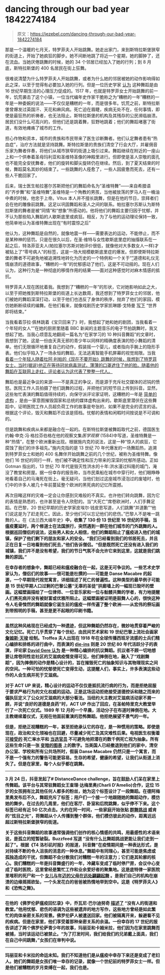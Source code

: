 # dancing through our bad year 1842274184

> 原文：<https://jezebel.com/dancing-through-our-bad-year-1842274184>

那是一个温暖的七月天，特罗菲夫人开始跳舞。她走出家门，来到斯特拉斯堡狭窄的街道上，开始了她疯狂的脚步。她不间断地跳了将近一个星期，她的脚肿了，还在流血。当她厌倦跳舞的时候，她的 34 个邻居已经加入了她的行列；到 8 月底，斯特拉斯堡的 400 名居民在街上狂舞。

很难说清楚为什么特罗菲夫人开始跳舞，或者为什么她的邻居被她的动作影响得如此之深，以至于觉得有必要加入她的行列。但是一位历史学家 [认为](https://www.thelancet.com/journals/lancet/article/PIIS014067360960386X/fulltext) 这种舞蹈是由 16 世纪早期生活的心理压力促成的。1517 年，也就是特罗菲女士开始跳舞的前一年，饥荒袭击了这个小镇，一位当代编年史作家干脆称之为“糟糕的一年”糟糕的一年是一种委婉的说法——不仅仅是糟糕的一年，而是很多年。饥荒之前，斯特拉斯堡曾爆发过英国汗、天花和麻风病。死亡迫在眉睫，疾病无处不在，任何事情，即使是最狂热的祈祷者，也无法阻止。斯特拉斯堡的机构及其残存的公民濒临崩溃。居民们没什么可高兴的，但他们还是跳着舞，狂野地跳着；他们的舞蹈堵塞了街道，有效地瘫痪了城市的工作。



担心作物和资本，城市的贵族和市民带来了医生诊断舞者。他们认定舞者患有“热血症”，治疗方法就是坚持跳舞。斯特拉斯堡的贵族们清空了行会大厅，并雇佣音乐家为舞者伴奏，将他们从城市狭窄的街道上吸引过来。舞蹈继续在附近的一座山上和一个供奉着圣母玛利亚和圣维特圣像的神殿里进行。但即使是圣人崇敬的面孔也不能完全安抚舞者，他们的旋转和脚尖旋转仍在继续。然后，到了夏天结束的时候，舞蹈莫名其妙的结束了。一些跳舞的人痊愈了，一些人因疲惫而死去，还有一些人干脆回家了。

后来，瑞士医生帕拉塞尔苏斯把他们的舞蹈命名为“圣维特舞”——来自希腊语的“齐步舞”和“圣维特舞”,圣维特是一个殉教的男孩，当他被放荡的罗马人在一桶油中煮的时候，他忠于上帝。Vitus 本人并不擅长跳舞，但是在他的节日，崇拜者们会在他的雕像前跳舞。这足以巩固舞蹈和圣人之间的联系。帕拉塞尔苏斯认为斯特拉斯堡的舞者是被“同情”和“想象”所感动的。他将他们的舞蹈主要归因于忧郁，并不认为那些陷入舞蹈的人歇斯底里或疯狂。相反，为了与他的运动理论保持一致，他简单地认为圣维特舞出现在“有时震惊之后”

他认为，这种舞蹈是自然的，就像地震一样——需要表达的运动，不能停止，而不是某种神的惩罚。只是在很久以后，在圣·维特与女性歇斯底里症的抽搐联系在一起之后，特洛菲亚夫人(帕拉塞尔苏斯对她评价很低，就像他对大多数女人一样)才被贴上了“零号病人”的标签，这是一场大规模歇斯底里症的爆发。但即使斯特拉斯堡的舞者不可避免地被追溯性地转化为历史的一个特例和一个关于“[”](https://www.nybooks.com/articles/1978/01/26/illness-as-metaphor/)道德和礼仪无情崩溃的道德故事，“糟糕的一年”的忧郁感动了他们，这是不可动摇的。现在人们认为，这种行为是一种彻底的移情作用的结果——面对这种感觉时对麻木情感的抵抗。



特罗菲夫人现在困扰着我。我想到了“糟糕的一年”的形状，它对她影响如此之大，以至于把她推到斯特拉斯堡的街道上长达数周，我还想到了特罗菲女士的邻居，他们被她的舞蹈深深打动，以至于他们也违反了身体的秩序，抛弃了他们的家园，模仿她断断续续的编舞。在他们看来，就像戏剧历史学家凯琳娜·戈特曼 [写下](https://www.google.com/books/edition/Choreomania/b3I8DwAAQBAJ?hl=en&gbpv=0) “世界即将结束。”

当我看着莎拉·佩林跳着《宝贝回来了》时，我想起了她和她的剧团，当我看着一个年轻的女人“”在她的厨房里随着 BBC 新闻的主题音乐的电子节拍跳舞时，我又想起了她。当我心烦意乱地翻阅一篇名为“在家学习的 10 种抖音舞蹈”的文章时，我想到了她，这是一份由天真无邪的青少年以同样的精确度表演的短小舞蹈的清单。他们无限循环地重复自己的动作，假装摇一个婴儿，或者指向手腕上的隐形手表。他们似乎陷入了一场永恒的舞蹈，无法逃离智能手机屏幕的视觉局限。当我 [看着一个年轻人随着杜阿·利帕的《现在不要开始》跳舞的时候，我想到了特罗菲女士，当时(据说)他正在等待冠状病毒测试，薄薄的口罩遮住了他的脸。随着他的舞蹈在互联网上走红，评论者认为这代表了整整一代人。](https://twitter.com/ericd/status/1237774656750288897?s=21)

舞蹈也是最近争议的来源——不是真正的争议，而是源于充斥社交媒体的迟钝的愤怒。医院工作人员拍摄了他们跳舞的过程，并把他们的短节目上传到抖音。显然，这些匆忙表演的舞蹈值得持续的，向保守派评论家证明，这糟糕的一年是 [简单的虚构](https://twitter.com/ebound/status/1249533804420558848) ，是由一家意图摧毁国家和总统的媒体虚构出来的。歇斯底里潜伏在这些舞蹈中，证明医院工作人员超负荷工作的故事是夸张的，如果不是完全的谎言的话。根据这个评论，毁灭和舞蹈不应该是搭档。忧郁的表情和闲暇时间按说是不可调和的。



但是跳舞和疾病从来都是融合在一起的。在斯特拉斯堡被舞蹈取代之前，德国医生约翰·申克·冯·格拉芬伯格在他的观察文集*医学观察* (1584)中写道，圣维特舞是一种“热情”，在整个欧洲重新出现。根据施内克的说法，这是一种“惊人的疯狂，它腐蚀了我们的许多祖先。”施内克指的是 13 世纪 70 年代爆发的一场舞蹈热，追溯到特罗菲女士和她的 400 名舞伴开始跳舞之前的几个世纪，被称为圣维特舞。像他们 16 世纪的同行一样，他们被不确定性和压力带来的深深的忧郁所感动。正如 Gotman 指出的，13 世纪 70 年代是毁灭性洪水的十年:洪水漫过科隆的城门，淹没了教堂和房屋。据一份幸存的报告称，当市民乘船在城市中穿行时，他们眼睁睁地看着自己的马淹死在街上。毫无疑问，当他们划过这座城市浸泡过的废墟时，他们中的许多人被几十年前蔓延整个欧洲的黑死病的记忆所震撼。

再次目睹这样的灾难一定会让你感到灾难般的不真实。也许他们转向跳舞，因为它的表情是熟悉的，也许甚至是令人欣慰的。当“大死亡”席卷欧洲时，人们手舞足蹈。在巴黎，20 世纪早期的历史学家皮埃尔·钱皮恩写道，人们跳舞“并道歉”“他们说这是为了赶走死亡。因此，至少他们可以忘记他们的悲伤。”巴黎人不是唯一跳舞的人。在《法兰西大编年史》[](https://www.wdl.org/en/item/19998/)**中，收集了 130 份 13 世纪至 16 世纪的手稿，当瘟疫蔓延时，两个修道士在法国旅行，突然遇到一群在他们城市的门外跳舞的人。根据巡回僧侣的说法，这些男人和女人相信，他们的舞蹈阻止了瘟疫进入他们的城镇，保护了他们剩下的朋友和家人的安全。“我们已经看到我们的邻居死去，并且正在日复一日地看到他们死去，”他们告诉僧侣。“但是既然死亡还没有进入我们的城镇，我们并不是没有希望，我们的节日气氛不会允许它来到这里，这就是我们跳舞的原因。”**

**在幸存者的想象中，舞蹈已经和瘟疫融合在一起，这是无可争议的。一些艺术史学家认为，僧侣们的故事——很可能是杜撰的——可能是 Danse Macabre 的起源，一个早期现代视觉寓言，详细描述了死亡的普遍性。这种类型的最早例子可能是 15 世纪早期人口过剩的巴黎公墓“无辜的圣徒”拱廊墙上的一幅现已毁坏的壁画。这幅壁画描绘了一位律师、一位音乐家和一位与骷髅共舞的学者，有力地提醒人们黑死病并没有被财富或优雅所阻止。这幅壁画被证明是鼓舞人心的，很快这种令人毛骨悚然的舞蹈就像它诞生前的瘟疫一样传遍了整个欧洲——从宏伟的祭坛画到带照明的手稿，甚至是更不起眼的印刷书籍。**

****

**虽然这种风格现在已经成为一种遗迹，但这种舞蹈仍然存在，微妙地贯穿着严峻的文化记忆。死亡几乎贯穿了每个世纪，由民间艺术家和 19 世纪巴黎上流社会画家 [詹姆斯·天梭](https://risdmuseum.org/art-design/collection/dance-death-54172) 绘制。Troffea 夫人出现在 1918 年在全球传播西班牙流感的士兵们精心编排和排练的进行曲中，而表演的 [die-ins](https://www.youtube.com/watch?v=fA7op98oVuM) 则是 20 世纪 80 年代活跃分子的表演，评论家 [David Gere 认为](https://books.google.com/books?id=vMPzwovHN98C&printsec=frontcover&dq=david+gere+how+to+make+dances+in+an+epidemic&hl=en&newbks=1&newbks_redir=0&sa=X&ved=2ahUKEwjv_q-fqenoAhVNMawKHaIiCfcQ6wEwAHoECAMQAQ#v=onepage&q&f=false) 是一种精心编排的抗议舞蹈。抗议者不顾一切地想要让席卷同性恋社区的艾滋病疫情变得可见，他们摔倒在地，融入了“戏剧舞蹈”，因为摔倒的动作是精心设计的，旨在摧毁死亡的抽象知识与其物理现实之间的空间。一种可怕的忧郁使死亡变得生动，这提醒人们，事实上，许多表演这些动作的人会生病并死于艾滋病。**

**对于 ACT UP 来说，精心设计的运动不仅仅是抵抗流行病的行为，而是拒绝屈服于要求严格行为的文化权威的运动。正是这场运动拒绝接受道德控诉和随之而来的偏执狂定义了公众对艾滋病的大部分看法。当纽约大主教对艾滋病活动家不屑一顾，并说“良好的道德是良药”时，ACT UP 作出了回应，在圣帕特里克大教堂举行了一次死亡仪式。1989 年 12 月的一个早晨，活动分子在布道时摔倒在地。大主教继续着仪式，无视在他面前重演的恐怖舞蹈。他拒绝展望不景气的一年。**

**但是，拒绝正视糟糕的一年，甚至拒绝承认它的存在，是一种惯用的策略。即使是现在，政治和文化领袖也在回避，尽量减少死亡及其灾难性后果。电视医生权衡着 [可接受的](https://twitter.com/atrupar/status/1250807416872189952) 死亡率水平和 [当选官员](https://www.usatoday.com/story/news/politics/2020/04/16/kennedy-slowing-coronavirus-spread-not-worth-economic-costs/5143384002/) 不可避免地把潜在的数千例死亡视为抽象。所有这些生命只是一张 [变暗的图表](https://twitter.com/ShaneGoldmacher/status/1245105781046902790) 上的数字。当美国人已经撤退到他们的家中，清空办公室、学校和所有公共场所时，假装 Danse Macabre 仍然只是一个寓言，而不是一个强有力的警告可能更容易。生存的希望，健康的希望，让我们从街道上消失了。但是在家里，每个人似乎都在跳舞。**

****

**3 月 24 日，抖音发起了# DistanceDance challenge，旨在鼓励人们呆在家里上传舞蹈。该平台与其常驻舞蹈女王查理·达梅里奥(Charli D'Amelio)合作，这位 15 岁的女孩拥有比其他任何人都多的粉丝，她为这个标签设计了一段舞蹈。在德阿梅里奥发布后不久，舞蹈充斥了标签；用户们一个接一个地跟随她的舞蹈动作，模仿她的舞步。在过去的几周里，他们在客厅、卧室和后院跳舞，似乎停不下来。这个标签已经有近 50 亿次点击。大约在同一时间，一些家庭开始张贴 [群舞挑战](https://www.buzzfeednews.com/article/laurenstrapagiel/blinding-lights-tiktok-dance-challenge-parents) 威肯的“炫目之光”，将舞蹈从个人传播到整个群体，他们模仿彼此的动作，距离远远超过斯特拉斯堡狭窄的街道。** 

**关于这些抖音舞蹈的故事通常强调他们创作的核心情感的共鸣，用最感性的术语来说，是孤立的短暂破裂。Buzzfeed [写道](https://www.buzzfeednews.com/article/laurenstrapagiel/blinding-lights-tiktok-dance-challenge-parents) “没有什么比舞蹈挑战更能让我们走到一起了”。根据《T4 洛杉矶时报》的报道，抖音舞“在疫情期间是一种表达形式，是对持续不断的令人沮丧的消息的一种休息。”舞蹈中有同理心，甚至可能是焦虑或孤独造成的干扰，但舞蹈不会分散我们对糟糕一年的注意力；它们是其轮廓的核心。我们糟糕的一年是抖音舞盛行的一年，冷藏车变成了临时停尸房，会议中心变成了临时医院，这里曾经是繁忙工作和业余爱好者的聚集地。这是底特律一家医院里堆积的死尸和一个 [女儿与年迈的父母在远处翩翩起舞](https://twitter.com/AuthorAlisa/status/1250442115382829056) 。是我们自己的机构在崩溃的边缘摇摇欲坠，一个头发花白的爸爸被热情地举到空中。这是《特罗菲夫人》和《恐怖之舞》。**

* * *

**在他的《佛罗伦萨瘟疫回忆录》中，乔瓦尼·巴尔迪努奇 [描述了](https://www.lrb.co.uk/the-paper/v42/n04/erin-maglaque/inclined-to-putrefaction) “没有人的街道和教堂。”他用忧郁、悲伤的语调为这些被遗弃的地方写作，这些地方曾经是如此繁忙的肉体亲密关系的背景。佛罗伦萨人被遣送回家。他们被隔离开来，躲避看不见的疾病。但是在家里，他们享受着那种亲密关系的余温。一份幸存的 17 世纪的报告讲述了两个佛罗伦萨青少年的故事，玛丽亚和卡姆米拉，他们因为在家里跳舞而被捕，当时该运动已被禁止。“为了打发时间，我们给我们的兄弟戴上面具，我们在自己中间跳舞，”女孩们在审判中说。** 

****

**玛丽亚和卡米拉的命运未知。我们不知道他们是从瘟疫中幸存下来还是变成了老妇人。她们的舞蹈是女孩们唯一幸存的记录，就像一个世纪前的特罗菲女士一样。但是他们被糟糕的岁月束缚在一起，我们也是。**